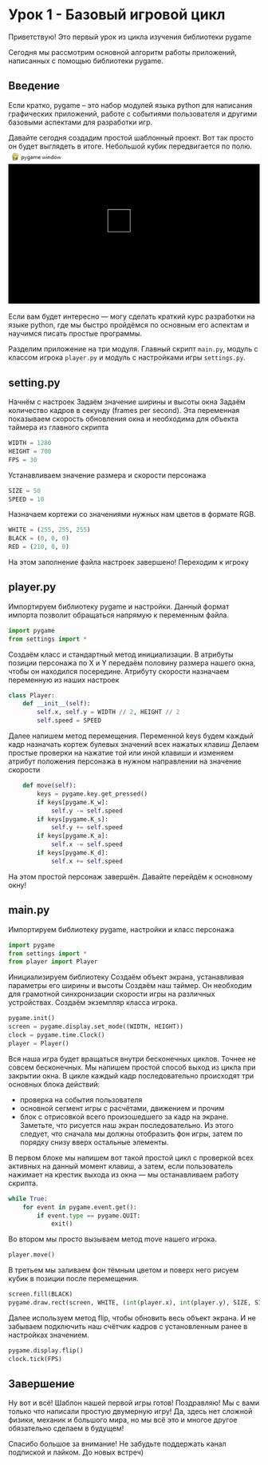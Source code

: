 # Урок 1 - Базовый игровой цикл
Приветствую!
Это первый урок из цикла изучения библиотеки pygame


Сегодня мы рассмотрим основной алгоритм работы приложений, написанных с помощью библиотеки pygame.

## Введение
Если кратко, pygame – это набор модулей языка python для написания графических приложений, работе с событиями пользователя и другими базовыми аспектами для разработки игр.

Давайте сегодня создадим простой шаблонный проект. Вот так просто он будет выглядеть в итоге. Небольшой кубик передвигается по полю.
![](data\screen_1.png)

Если вам будет интересно — могу сделать краткий курс разработки на языке python, где мы быстро пройдёмся по основным его аспектам и научимся писать простые программы.

Разделим приложение на три модуля. Главный скрипт `main.py`, модуль с классом игрока `player.py` и модуль с настройками игры `settings.py`.



## setting.py
Начнём с настроек
Задаём значение ширины и высоты окна
Задаём количество кадров в секунду (frames per second). Эта переменная показываем скорость обновления окна и необходима для объекта таймера из главного скрипта
```python
WIDTH = 1280
HEIGHT = 700
FPS = 30
```

Устанавливаем значение размера и скорости персонажа
```python
SIZE = 50
SPEED = 10
```

Назначаем 	кортежи со значениями нужных нам цветов в формате RGB.
```python
WHITE = (255, 255, 255)
BLACK = (0, 0, 0)
RED = (210, 0, 0)
```

На этом заполнение файла настроек завершено! Переходим к игроку


## player.py 
Импортируем библиотеку pygame и настройки. Данный формат импорта позволит обращаться напрямую к переменным файла.
```python
import pygame
from settings import *
```

Создаём класс и стандартный метод инициализации. В атрибуты позиции персонажа по X и Y передаём половину размера нашего окна, чтобы он находился посередине.
Атрибуту скорости назначаем переменную из наших настроек
```python
class Player:
    def __init__(self):
        self.x, self.y = WIDTH // 2, HEIGHT // 2
        self.speed = SPEED
```

Далее напишем метод перемещения. 
Переменной keys будем каждый кадр назначать кортеж булевых значений всех нажатых клавиш
Делаем простые проверки на нажатие той или иной клавиши и изменяем атрибут положения персонажа в нужном направлении на значение скорости
```python
    def move(self):
        keys = pygame.key.get_pressed()
        if keys[pygame.K_w]:
            self.y -= self.speed
        if keys[pygame.K_s]:
            self.y += self.speed
        if keys[pygame.K_a]:
            self.x -= self.speed
        if keys[pygame.K_d]:
            self.x += self.speed
```

На этом простой персонаж завершён. Давайте перейдём к основному окну!


## main.py
Импортируем библиотеку pygame, настройки и класс персонажа
```python
import pygame
from settings import *
from player import Player
```

Инициализируем библиотеку
Создаём объект экрана, устанавливая параметры его ширины и высоты 
Создаём наш таймер. Он необходим для грамотной синхронизации скорости игры на различных устройствах.
Создаём экземпляр класса игрока.
```python
pygame.init()
screen = pygame.display.set_mode((WIDTH, HEIGHT))
clock = pygame.time.Clock()
player = Player()
```

Вся наша игра будет вращаться внутри бесконечных циклов. Точнее не совсем бесконечных. Мы напишем простой способ выход из цикла при закрытии окна.
В цикле каждый кадр последовательно происходят три основных блока действий:

- проверка на события пользователя
- основной сегмент игры с расчётами, движением и прочим
- блок с отрисовкой всего произошедшего за кадр на экране. Заметьте, что рисуется наш экран последовательно. Из этого следует, что сначала мы должны отобразить фон игры, затем по порядку снизу вверх остальные элементы.

В первом блоке мы напишем вот такой простой цикл с проверкой всех активных на данный момент клавиш, а затем, если пользователь нажимает на крестик выхода из окна — мы останавливаем работу скрипта.
```python
while True:
    for event in pygame.event.get():
        if event.type == pygame.QUIT:
            exit()
```

Во втором мы просто вызываем метод move нашего игрока. 
```python
player.move()
```

В третьем мы заливаем фон тёмным цветом и поверх него рисуем кубик в позиции после перемещения.
```python
screen.fill(BLACK)
pygame.draw.rect(screen, WHITE, (int(player.x), int(player.y), SIZE, SIZE), 1)
```

Далее используем метод flip, чтобы обновить весь объект экрана.
И не забываем подключить наш счётчик кадров с установленным ранее в настройках значением.
```python
pygame.display.flip()
clock.tick(FPS)
```

## Завершение
Ну вот и всё! Шаблон нашей первой игры готов! Поздравляю!
Мы с вами только что написали простую двумерную игру! Да, здесь нет сложной физики, механик и большого мира, но мы всё это и многое другое обязательно сделаем в будущем!

Спасибо большое за внимание! 
Не забудьте поддержать канал подпиской и лайком.
До новых встреч)